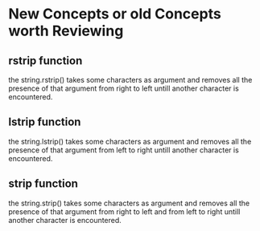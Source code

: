 # New Concepts or old Concepts worth Reviewing

## rstrip function

the string.rstrip() takes some characters as argument and removes all the presence of that argument from right to left untill another character is encountered.

## lstrip function

the string.lstrip() takes some characters as argument and removes all the presence of that argument from left to right untill another character is encountered.

## strip function

the string.strip() takes some characters as argument and removes all the presence of that argument from right to left and from left to right untill another character is encountered.
